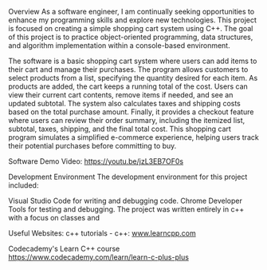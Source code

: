 Overview
As a software engineer, I am continually seeking opportunities to enhance my programming skills and explore new technologies. This project is focused on creating a simple shopping cart system using C++. The goal of this project is to practice object-oriented programming, data structures, and algorithm implementation within a console-based environment.

The software is a basic shopping cart system where users can add items to their cart and manage their purchases. The program allows customers to select products from a list, specifying the quantity desired for each item. As products are added, the cart keeps a running total of the cost. Users can view their current cart contents, remove items if needed, and see an updated subtotal. The system also calculates taxes and shipping costs based on the total purchase amount. Finally, it provides a checkout feature where users can review their order summary, including the itemized list, subtotal, taxes, shipping, and the final total cost. This shopping cart program simulates a simplified e-commerce experience, helping users track their potential purchases before committing to buy.


Software Demo Video: https://youtu.be/jzL3EB7OF0s

Development Environment
The development environment for this project included:

Visual Studio Code for writing and debugging code.
Chrome Developer Tools for testing and debugging.
The project was written entirely in c++ with a focus on classes and 

Useful Websites:
c++ tutorials - c++: 
www.learncpp.com

Codecademy's Learn C++ course 
https://www.codecademy.com/learn/learn-c-plus-plus
